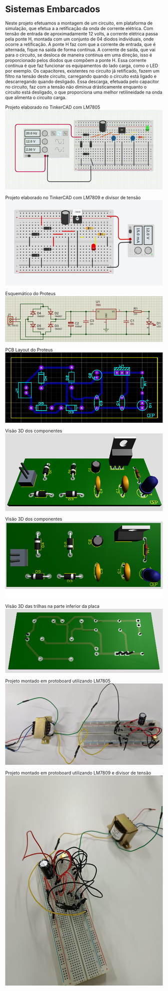 # Sistemas Embarcados

Neste projeto efetuamos a montagem de um circuito, em plataforma de simulação, que efetua a a retificação da onda de corrente elétrica.
Com tensão de entrada de aproximadamente 12 volts, a corrente elétrica passa pela ponte H, montada com um conjunto de 04 diodos individuais, onde ocorre a retificação.
A ponte H faz com que a corrente de entrada, que é alternada, fique na saída de forma contínua.
A corrente de saída, que vai para o circuito, se desloca de maneira continua em uma direção, isso é proporcionado pelos diodos que compõem a ponte H.
Essa corrente contínua é que faz funcionar os equipamentos do lado carga, como o LED por exemplo.
Os capacitores, existentes no circuito já retificado, fazem um filtro na tensão deste circuito, carregando quando o circuito está ligado e descarregando quando desligado. Essa descarga, efetuada pelo capacitor no circuito, faz com a tensão não diminua drásticamente enquanto o circuito está desligado, o que proporciona uma melhor retilineidade na onda que alimenta o circuito carga.

Projeto elaborado no TinkerCAD com LM7805  
![TinkerCAD](https://github.com/Mecanight/Sistemas_Embarcados/blob/main/assets/img/tinkerCad.gif)

Projeto elaborado no TinkerCAD com LM7809 e divisor de tensão  
![TinkerCAD_7809](https://github.com/Mecanight/Sistemas_Embarcados/blob/main/assets/img/tinkerCad_7809.jpeg)

Esquemático do Proteus  
![Schematic](https://github.com/Mecanight/Sistemas_Embarcados/blob/main/assets/img/schematic.png)

PCB Layout do Proteus  
![PCB](https://github.com/Mecanight/Sistemas_Embarcados/blob/main/assets/img/pcb.png)

Visão 3D dos componentes  
![3D-1](https://github.com/Mecanight/Sistemas_Embarcados/blob/main/assets/img/3d-1.png)

Visão 3D dos componentes  
![3D-2](https://github.com/Mecanight/Sistemas_Embarcados/blob/main/assets/img/3d-2.png)

Visão 3D das trilhas na parte inferior da placa  
![3D-3](https://github.com/Mecanight/Sistemas_Embarcados/blob/main/assets/img/3d-3.png)

Projeto montado em protoboard utilizando LM7805   
![Montagem_Protoboard](https://github.com/Mecanight/Sistemas_Embarcados/blob/main/assets/img/protoboard.jfif)

Projeto montado em protoboard utilizando LM7809 e divisor de tensão   
![Montagem_Protoboard](https://github.com/Mecanight/Sistemas_Embarcados/blob/main/assets/img/protoboard_7809.jpeg)

